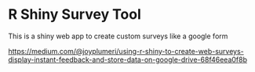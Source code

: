 # R Shiny Survey Tool

This is a shiny web app to create custom surveys like a google form

https://medium.com/@joyplumeri/using-r-shiny-to-create-web-surveys-display-instant-feedback-and-store-data-on-google-drive-68f46eea0f8b
